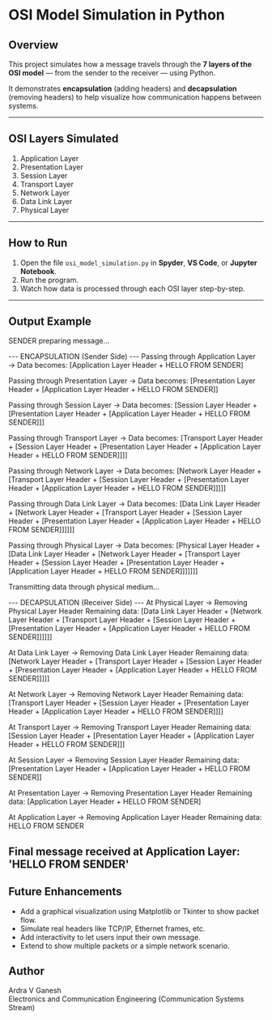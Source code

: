 # OSI Model Simulation in Python

## Overview
This project simulates how a message travels through the **7 layers of the OSI model** — from the sender to the receiver — using Python.

It demonstrates **encapsulation** (adding headers) and **decapsulation** (removing headers) to help visualize how communication happens between systems.

---

##  OSI Layers Simulated
1. Application Layer  
2. Presentation Layer  
3. Session Layer  
4. Transport Layer  
5. Network Layer  
6. Data Link Layer  
7. Physical Layer  

---

##  How to Run
1. Open the file `osi_model_simulation.py` in **Spyder**, **VS Code**, or **Jupyter Notebook**.
2. Run the program.
3. Watch how data is processed through each OSI layer step-by-step.

---

##  Output Example

SENDER preparing message...

--- ENCAPSULATION (Sender Side) ---
Passing through Application Layer → Data becomes:
[Application Layer Header + HELLO FROM SENDER]

Passing through Presentation Layer → Data becomes:
[Presentation Layer Header + [Application Layer Header + HELLO FROM SENDER]]

Passing through Session Layer → Data becomes:
[Session Layer Header + [Presentation Layer Header + [Application Layer Header + HELLO FROM SENDER]]]

Passing through Transport Layer → Data becomes:
[Transport Layer Header + [Session Layer Header + [Presentation Layer Header + [Application Layer Header + HELLO FROM SENDER]]]]

Passing through Network Layer → Data becomes:
[Network Layer Header + [Transport Layer Header + [Session Layer Header + [Presentation Layer Header + [Application Layer Header + HELLO FROM SENDER]]]]]

Passing through Data Link Layer → Data becomes:
[Data Link Layer Header + [Network Layer Header + [Transport Layer Header + [Session Layer Header + [Presentation Layer Header + [Application Layer Header + HELLO FROM SENDER]]]]]]

Passing through Physical Layer → Data becomes:
[Physical Layer Header + [Data Link Layer Header + [Network Layer Header + [Transport Layer Header + [Session Layer Header + [Presentation Layer Header + [Application Layer Header + HELLO FROM SENDER]]]]]]]

Transmitting data through physical medium...

--- DECAPSULATION (Receiver Side) ---
At Physical Layer → Removing Physical Layer Header
Remaining data: [Data Link Layer Header + [Network Layer Header + [Transport Layer Header + [Session Layer Header + [Presentation Layer Header + [Application Layer Header + HELLO FROM SENDER]]]]]]

At Data Link Layer → Removing Data Link Layer Header
Remaining data: [Network Layer Header + [Transport Layer Header + [Session Layer Header + [Presentation Layer Header + [Application Layer Header + HELLO FROM SENDER]]]]]

At Network Layer → Removing Network Layer Header
Remaining data: [Transport Layer Header + [Session Layer Header + [Presentation Layer Header + [Application Layer Header + HELLO FROM SENDER]]]]

At Transport Layer → Removing Transport Layer Header
Remaining data: [Session Layer Header + [Presentation Layer Header + [Application Layer Header + HELLO FROM SENDER]]]

At Session Layer → Removing Session Layer Header
Remaining data: [Presentation Layer Header + [Application Layer Header + HELLO FROM SENDER]]

At Presentation Layer → Removing Presentation Layer Header
Remaining data: [Application Layer Header + HELLO FROM SENDER]

At Application Layer → Removing Application Layer Header
Remaining data: HELLO FROM SENDER

Final message received at Application Layer: 'HELLO FROM SENDER'
---

##  Future Enhancements
- Add a graphical visualization using Matplotlib or Tkinter to show packet flow.
- Simulate real headers like TCP/IP, Ethernet frames, etc.
- Add interactivity to let users input their own message.
- Extend to show multiple packets or a simple network scenario.



##  Author
Ardra V Ganesh  
Electronics and Communication Engineering (Communication Systems Stream)
